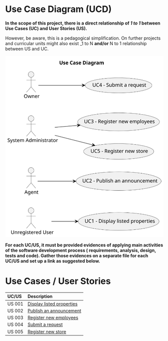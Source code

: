# Use Case Diagram (UCD)

**In the scope of this project, there is a direct relationship of _1 to 1_ between Use Cases (UC) and User Stories (US).**

However, be aware, this is a pedagogical simplification. On further projects and curricular units might also exist _1 to
N **and/or** N to 1 relationship between US and UC.


![Use Case Diagram](svg/use-case-diagram.svg)

**For each UC/US, it must be provided evidences of applying main activities of the software development process (
requirements, analysis, design, tests and code). Gather those evidences on a separate file for each UC/US and set up a
link as suggested below.**

# Use Cases / User Stories

| UC/US  | Description                                        |                   
|:-------|:---------------------------------------------------|
| US 001 | [Display listed properties](../../us001/Readme.md) |
| US 002 | [Publish an announcement](../../us002/Readme.md)   |
| US 003 | [Register new employees](../../us003/Readme.md)    |
| US 004 | [Submit a request](../../us004/Readme.md)          |
| US 005 | [Register new store](../../us005/Readme.md)        |
